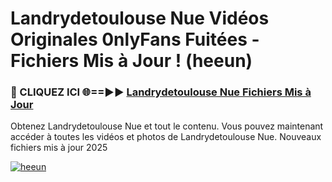# Landrydetoulouse Nue Vidéos Originales 0nlyFans Fuitées - Fichiers Mis à Jour ! (heeun)

<h3>🔴 CLIQUEZ ICI 🌐==►► <a href="https://tinyurl.com/2pmr4ezf" rel="nofollow">Landrydetoulouse Nue Fichiers Mis à Jour</a></h3>

Obtenez Landrydetoulouse Nue et tout le contenu. Vous pouvez maintenant accéder à toutes les vidéos et photos de Landrydetoulouse Nue. Nouveaux fichiers mis à jour 2025

[![heeun](https://i.imgur.com/6SNvagu.gif)](https://tinyurl.com/2pmr4ezf)
